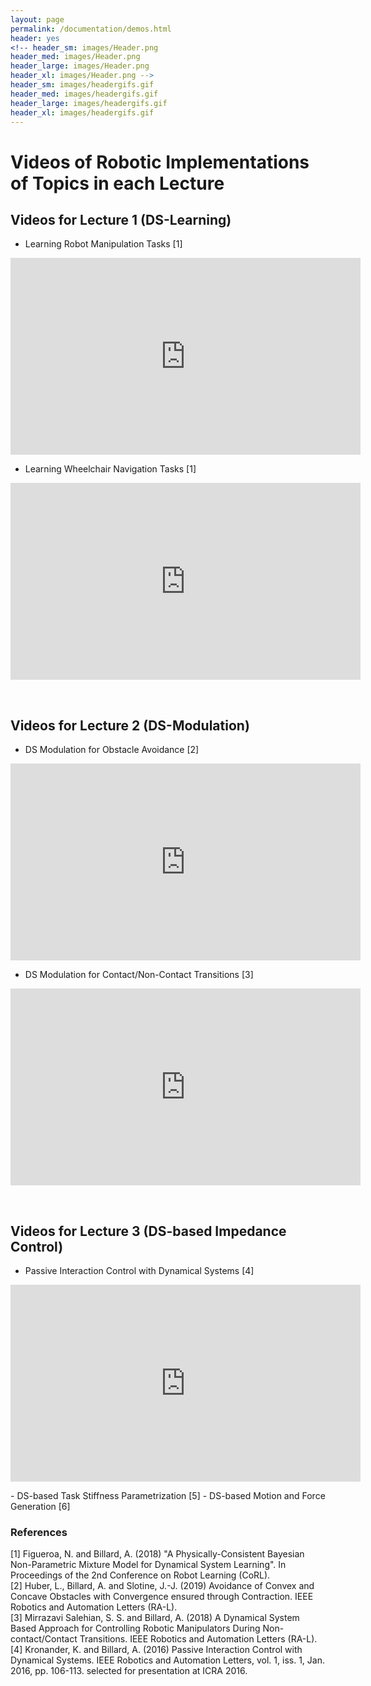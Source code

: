 ```yaml
---
layout: page
permalink: /documentation/demos.html
header: yes
<!-- header_sm: images/Header.png
header_med: images/Header.png
header_large: images/Header.png
header_xl: images/Header.png -->
header_sm: images/headergifs.gif
header_med: images/headergifs.gif
header_large: images/headergifs.gif
header_xl: images/headergifs.gif
--- 
```

<h1>Videos of Robotic Implementations of Topics in each Lecture</h1>


## Videos for Lecture 1 (DS-Learning)
- Learning Robot Manipulation Tasks [1]
<p align="left">
<iframe width="560" height="315" src="https://www.youtube.com/embed/HfV4jbJBWTQ" frameborder="0" allow="autoplay; encrypted-media" allowfullscreen></iframe>
</p>

- Learning Wheelchair Navigation Tasks [1]
<p align="left">
<iframe width="560" height="315" src="https://www.youtube.com/embed/r5EjMoMuOrs" frameborder="0" allow="accelerometer; autoplay; encrypted-media; gyroscope; picture-in-picture" allowfullscreen></iframe>
</p>

<br>

## Videos for Lecture 2 (DS-Modulation)
- DS Modulation for Obstacle Avoidance [2]
<p align="left">
<iframe width="560" height="315" src="https://www.youtube.com/embed/HbNxEVP3pJA" frameborder="0" allow="accelerometer; autoplay; encrypted-media; gyroscope; picture-in-picture" allowfullscreen></iframe>
</p>

- DS Modulation for Contact/Non-Contact Transitions [3]
<p align="left">
<iframe width="560" height="315" src="https://www.youtube.com/embed/fhfBBMH4XVg" frameborder="0" allow="accelerometer; autoplay; encrypted-media; gyroscope; picture-in-picture" allowfullscreen></iframe>
</p>

<br>

## Videos for Lecture 3 (DS-based Impedance Control)
- Passive Interaction Control with Dynamical Systems [4]
<p align="left">
<iframe width="560" height="315" src="https://www.youtube.com/embed/4fnPVRWWEU8" frameborder="0" allow="accelerometer; autoplay; encrypted-media; gyroscope; picture-in-picture" allowfullscreen></iframe>
</p>
- DS-based Task Stiffness Parametrization [5]    
- DS-based Motion and Force Generation [6]    

<br>

### References
[1] Figueroa, N. and Billard, A. (2018) "A Physically-Consistent Bayesian Non-Parametric Mixture Model for Dynamical System Learning". In Proceedings of the 2nd Conference on Robot Learning (CoRL).  
[2] Huber, L., Billard, A. and Slotine, J.-J. (2019) Avoidance of Convex and Concave Obstacles with Convergence ensured through Contraction. IEEE Robotics and Automation Letters (RA-L).  
[3] Mirrazavi Salehian, S. S. and Billard, A. (2018) A Dynamical System Based Approach for Controlling Robotic Manipulators During Non-contact/Contact Transitions. IEEE Robotics and Automation Letters (RA-L).    
[4] Kronander, K. and Billard, A. (2016) Passive Interaction Control with Dynamical Systems. IEEE Robotics and Automation Letters, vol. 1, iss. 1, Jan. 2016, pp. 106-113. selected for presentation at ICRA 2016.   